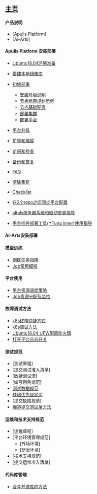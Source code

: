 ## [主页](https://github.com/apulis/Diamond/wiki)

#### 产品说明
* [Apulis Platform]
* [Ai-Arts]

#### Apulis Platform 安装部署

* [Ubuntu18.04环境准备](https://github.com/apulis/Diamond/wiki/Ubuntu18.04%E7%8E%AF%E5%A2%83%E5%87%86%E5%A4%87)
* [搭建本地镜像库](https://github.com/apulis/Diamond/wiki/%E6%90%AD%E5%BB%BA%E6%9C%AC%E5%9C%B0%E9%95%9C%E5%83%8F%E5%BA%93)
* [初始部署](https://github.com/apulis/Diamond/wiki/%E5%B9%B3%E5%8F%B0%E9%83%A8%E7%BD%B2%E4%B9%8B%E5%88%9D%E5%A7%8B%E9%85%8D%E7%BD%AE)
    + [安装环境说明](https://github.com/apulis/Diamond/wiki/%E5%B9%B3%E5%8F%B0%E9%83%A8%E7%BD%B2%E4%B9%8B%E5%88%9D%E5%A7%8B%E9%85%8D%E7%BD%AE#%E5%AE%89%E8%A3%85%E7%8E%AF%E5%A2%83%E8%AF%B4%E6%98%8E)
    + [节点组网规划示例](https://github.com/apulis/Diamond/wiki/%E5%B9%B3%E5%8F%B0%E9%83%A8%E7%BD%B2%E4%B9%8B%E5%88%9D%E5%A7%8B%E9%85%8D%E7%BD%AE#%E8%8A%82%E7%82%B9%E7%BB%84%E7%BD%91%E8%A7%84%E5%88%92%E7%A4%BA%E4%BE%8B)
    + [节点基础配置](https://github.com/apulis/Diamond/wiki/%E5%B9%B3%E5%8F%B0%E9%83%A8%E7%BD%B2%E4%B9%8B%E5%88%9D%E5%A7%8B%E9%85%8D%E7%BD%AE#%E8%8A%82%E7%82%B9%E5%9F%BA%E7%A1%80%E9%85%8D%E7%BD%AE)
    + [部署集群](https://github.com/apulis/Diamond/wiki/%E5%B9%B3%E5%8F%B0%E9%83%A8%E7%BD%B2%E4%B9%8B%E5%88%9D%E5%A7%8B%E9%85%8D%E7%BD%AE#%E9%83%A8%E7%BD%B2%E9%9B%86%E7%BE%A4)
    + [部署平台](https://github.com/apulis/Diamond/wiki/%E5%B9%B3%E5%8F%B0%E9%83%A8%E7%BD%B2%E4%B9%8B%E5%88%9D%E5%A7%8B%E9%85%8D%E7%BD%AE#%E9%83%A8%E7%BD%B2%E5%B9%B3%E5%8F%B0)
* [平台升级](https://github.com/apulis/Diamond/wiki/%E5%B9%B3%E5%8F%B0%E9%83%A8%E7%BD%B2%E4%B9%8B%E5%B9%B3%E5%8F%B0%E5%8D%87%E7%BA%A7)
* [扩容和缩容](https://github.com/apulis/Diamond/wiki/%E5%B9%B3%E5%8F%B0%E9%83%A8%E7%BD%B2%E4%B9%8B%E6%89%A9%E5%AE%B9%E5%92%8C%E7%BC%A9%E5%AE%B9)
* [访问和检查](https://github.com/apulis/Diamond/wiki/%E5%B9%B3%E5%8F%B0%E9%83%A8%E7%BD%B2%E4%B9%8B%E8%AE%BF%E9%97%AE%E5%92%8C%E6%A3%80%E6%9F%A5)
* [备份和恢复](https://github.com/apulis/Diamond/wiki/%E5%B9%B3%E5%8F%B0%E9%83%A8%E7%BD%B2%E4%B9%8B%E5%A4%87%E4%BB%BD%E5%92%8C%E6%81%A2%E5%A4%8D)
* [FAQ](https://github.com/apulis/Diamond/wiki/%E5%B9%B3%E5%8F%B0%E9%83%A8%E7%BD%B2%E4%B9%8B%E5%B8%B8%E8%A7%81%E9%97%AE%E9%A2%98%E5%A4%84%E7%90%86)
* [清除集群](https://github.com/apulis/Diamond/wiki/%E5%B9%B3%E5%8F%B0%E9%83%A8%E7%BD%B2%E4%B9%8B%E6%B8%85%E9%99%A4%E9%9B%86%E7%BE%A4)
* [Checklist](https://github.com/apulis/Diamond/wiki/%E5%B9%B3%E5%8F%B0%E9%83%A8%E7%BD%B2%E4%B9%8BChecklist)
* [在2个repo之间同步平台配置](https://github.com/apulis/Diamond/wiki/%E5%9C%A82%E4%B8%AArepo%E4%B9%8B%E9%97%B4%E5%90%8C%E6%AD%A5%E5%B9%B3%E5%8F%B0%E9%85%8D%E7%BD%AE)

* [altals服务器系统和驱动安装指导](https://github.com/apulis/Diamond/wiki/altals%E6%9C%8D%E5%8A%A1%E5%99%A8%E7%B3%BB%E7%BB%9F%E5%92%8C%E9%A9%B1%E5%8A%A8%E5%AE%89%E8%A3%85%E6%8C%87%E5%AF%BC)
* [平台插件部署工具(YTung inner)使用指导](https://github.com/apulis/Diamond/wiki/k8s-%E7%BB%88%E7%AB%AF%E5%BF%AB%E6%8D%B7%E6%96%B9%E5%BC%8F)

#### AI-Arts安装部署

#### 模型训练

* [训练任务指南](https://github.com/apulis/Diamond/wiki/%E8%AE%AD%E7%BB%83%E4%BB%BB%E5%8A%A1%E6%8C%87%E5%8D%97)
* [Job常用模板](https://github.com/apulis/Diamond/blob/master/job_template/Job_configuration.yaml)

#### 平台使用
* [平台资源调度策略](https://github.com/apulis/Diamond/wiki/%E5%B9%B3%E5%8F%B0%E8%B5%84%E6%BA%90%E8%B0%83%E5%BA%A6%E7%AD%96%E7%95%A5)
* [Job资源分配及监控](https://github.com/apulis/Diamond/wiki/Job%E8%B5%84%E6%BA%90%E5%88%86%E9%85%8D)

#### 故障调试方法

* [k8s终端快捷方式](https://github.com/apulis/Diamond/wiki/k8s-%E7%BB%88%E7%AB%AF%E5%BF%AB%E6%8D%B7%E6%96%B9%E5%BC%8F)
* [k8s调试方法](https://github.com/apulis/Diamond/wiki/k8s%E8%B0%83%E8%AF%95%E6%96%B9%E6%B3%95)
* [Ubuntu18.04 UFW配置防火墙](https://github.com/apulis/Diamond/wiki/ubuntu-18.04-%E9%98%B2%E7%81%AB%E5%A2%99ufw%E9%85%8D%E7%BD%AE)
* [打开平台日志开关](https://github.com/apulis/Diamond/wiki/%E6%9F%A5%E7%9C%8B%E5%B9%B3%E5%8F%B0%E6%97%A5%E5%BF%97)

#### 测试规范
* [测试章程]
* [提交测试准入清单]
* [敏捷测试流]
* [编写用例规范]
* [测试数据规范](https://github.com/apulis/Diamond/wiki/%E6%B5%8B%E8%AF%95%E6%95%B0%E6%8D%AE%E8%A7%84%E8%8C%83)
* [缺陷优先级定义](https://github.com/apulis/Diamond/wiki/%E7%BC%BA%E9%99%B7%E4%B8%A5%E9%87%8D%E6%80%A7%E5%92%8C%E4%BC%98%E5%85%88%E7%BA%A7%E5%AE%9A%E4%B9%89)
* [提交缺陷规范]
* [禅道提交测试单方法](https://github.com/apulis/Diamond/blob/master/tmp/%E7%A6%85%E9%81%93%E6%8F%90%E4%BA%A4%E6%B5%8B%E8%AF%95%E5%8D%95.md)

#### 运维和技术支持规范
* [运维章程]
* [平台环境管理规范]
    + [外场环境]
    + [研发环境]
* [技术支持规范]
* [提交运维准入清单]
#### 代码库管理
* [合并开源库的方法](https://github.com/apulis/Diamond/wiki/git%E5%90%88%E5%B9%B6%E4%B8%8D%E5%90%8C%E5%BA%93%E7%9A%84%E5%88%86%E6%94%AF.md#git%E5%90%88%E5%B9%B6%E4%B8%8D%E5%90%8C%E5%BA%93%E7%9A%84%E5%88%86%E6%94%AF)


